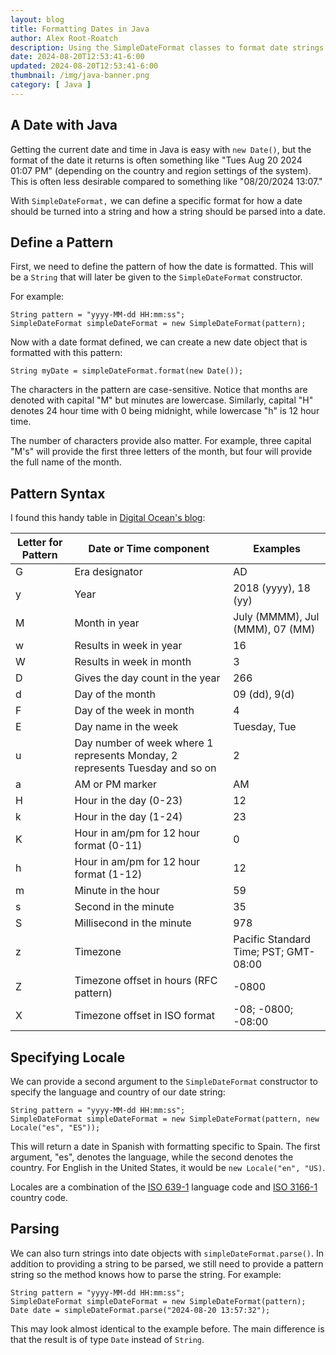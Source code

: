 ```yaml
---
layout: blog
title: Formatting Dates in Java
author: Alex Root-Roatch
description: Using the SimpleDateFormat classes to format date strings
date: 2024-08-20T12:53:41-6:00
updated: 2024-08-20T12:53:41-6:00
thumbnail: /img/java-banner.png
category: [ Java ]
---
```


## A Date with Java

Getting the current date and time in Java is easy with `new Date()`, but the format of the date it returns is often
something like "Tues Aug 20 2024 01:07 PM" (depending on the country and region settings of the system). This is often
less desirable compared to something like "08/20/2024 13:07."

With `SimpleDateFormat,` we can define a specific format for how a date should be turned into a string and how a string
should be parsed into a date.

## Define a Pattern

First, we need to define the pattern of how the date is formatted. This will be a `String` that will later be given to
the `SimpleDateFormat` constructor.

For example:

```
String pattern = "yyyy-MM-dd HH:mm:ss";
SimpleDateFormat simpleDateFormat = new SimpleDateFormat(pattern);
```

Now with a date format defined, we can create a new date object that is formatted with this pattern:

```
String myDate = simpleDateFormat.format(new Date());
```

The characters in the pattern are case-sensitive. Notice that months are denoted with capital "M" but minutes are
lowercase. Similarly, capital "H" denotes 24 hour time with 0 being midnight, while lowercase "h" is 12 hour time.

The number of characters provide also matter. For example, three capital "M's" will provide the first three letters of the month, but four will provide the full name of the month. 

## Pattern Syntax

I found this handy table in [Digital Ocean's blog](https://www.digitalocean.com/community/tutorials/java-simpledateformat-java-date-format):

<table>
<thead>
<tr>
<th>Letter for Pattern</th>
<th>Date or Time component</th>
<th>Examples</th>
</tr>
</thead>
<tbody>
<tr>
<td>G</td>
<td>Era designator</td>
<td>AD</td>
</tr>
<tr>
<td>y</td>
<td>Year</td>
<td>2018 (yyyy), 18 (yy)</td>
</tr>
<tr>
<td>M</td>
<td>Month in year</td>
<td>July (MMMM), Jul (MMM), 07 (MM)</td>
</tr>
<tr>
<td>w</td>
<td>Results in week in year</td>
<td>16</td>
</tr>
<tr>
<td>W</td>
<td>Results in week in month</td>
<td>3</td>
</tr>
<tr>
<td>D</td>
<td>Gives the day count in the year</td>
<td>266</td>
</tr>
<tr>
<td>d</td>
<td>Day of the month</td>
<td>09 (dd), 9(d)</td>
</tr>
<tr>
<td>F</td>
<td>Day of the week in month</td>
<td>4</td>
</tr>
<tr>
<td>E</td>
<td>Day name in the week</td>
<td>Tuesday, Tue</td>
</tr>
<tr>
<td>u</td>
<td>Day number of week where 1 represents Monday, 2 represents Tuesday and so on</td>
<td>2</td>
</tr>
<tr>
<td>a</td>
<td>AM or PM marker</td>
<td>AM</td>
</tr>
<tr>
<td>H</td>
<td>Hour in the day (0-23)</td>
<td>12</td>
</tr>
<tr>
<td>k</td>
<td>Hour in the day (1-24)</td>
<td>23</td>
</tr>
<tr>
<td>K</td>
<td>Hour in am/pm for 12 hour format (0-11)</td>
<td>0</td>
</tr>
<tr>
<td>h</td>
<td>Hour in am/pm for 12 hour format (1-12)</td>
<td>12</td>
</tr>
<tr>
<td>m</td>
<td>Minute in the hour</td>
<td>59</td>
</tr>
<tr>
<td>s</td>
<td>Second in the minute</td>
<td>35</td>
</tr>
<tr>
<td>S</td>
<td>Millisecond in the minute</td>
<td>978</td>
</tr>
<tr>
<td>z</td>
<td>Timezone</td>
<td>Pacific Standard Time; PST; GMT-08:00</td>
</tr>
<tr>
<td>Z</td>
<td>Timezone offset in hours (RFC pattern)</td>
<td>-0800</td>
</tr>
<tr>
<td>X</td>
<td>Timezone offset in ISO format</td>
<td>-08; -0800; -08:00</td>
</tr>
</tbody>
</table>

## Specifying Locale

We can provide a second argument to the `SimpleDateFormat` constructor to specify the language and country of our date string: 

```
String pattern = "yyyy-MM-dd HH:mm:ss";
SimpleDateFormat simpleDateFormat = new SimpleDateFormat(pattern, new Locale("es", "ES"));
```

This will return a date in Spanish with formatting specific to Spain. The first argument, "es", denotes the language, while the second denotes the country. For English in the United States, it would be `new Locale("en", "US)`.

Locales are a combination of the [ISO 639-1](https://en.wikipedia.org/wiki/ISO_639-1) language code and [ISO 3166-1](https://en.wikipedia.org/wiki/ISO_3166-1) country code. 

## Parsing

We can also turn strings into date objects with `simpleDateFormat.parse()`. In addition to providing a string to be parsed,  we still need to provide a pattern string so the method knows how to parse the string. For example: 

```
String pattern = "yyyy-MM-dd HH:mm:ss";
SimpleDateFormat simpleDateFormat = new SimpleDateFormat(pattern);
Date date = simpleDateFormat.parse("2024-08-20 13:57:32");
```

This may look almost identical to the example before. The main difference is that the result is of type `Date` instead of `String`.